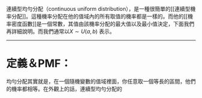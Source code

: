 連續型均勻分配（continuous uniform distribution），是一種很簡單的[[連續型機率分配]]。這種機率分配在他的值域內的所有取值的機率都是一樣的。而他的[[機率密度函數]]是一個常數，其值由該機率分配的最大值以及最小值決定，下面我們再詳細說明。而我們通常以$X\sim U(a,b)$ 表示。
- - -
# 定義＆PMF：
均勻分配其實就是，在一個隨機變數的值域裡面，你任意取一個等長的區間，他們的機率都相等。在外觀上的話，連續型均勻分配的